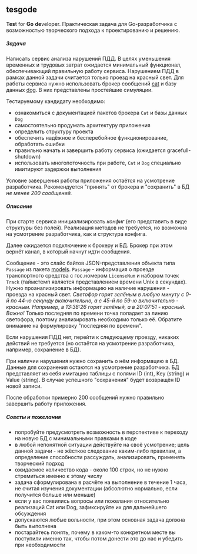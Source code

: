 ## tesgode
**Tes**t for **Go** **de**veloper. Практическая задача для Go-разработчика с возможностью творческого подхода к проектированию и решению.

##### Задача
Написать сервис анализа нарушений ПДД.
В целях уменьшения временных и трудовых затрат ожидается минимальный функционал, обеспечивающий правильную работу сервиса. Нарушением ПДД в рамках данной задачи считается только проезд на красный свет.
Для работы сервиса нужно использовать брокер сообщений [cat](https://github.com/kvolis/tesgode/tree/main/cat) и базу данных [dog](https://github.com/kvolis/tesgode/tree/main/dog). В них представлены простейшие симуляции.

Тестируемому кандидату необходимо:
- ознакомиться с документацией пакетов брокера `Cat` и базы данных `Dog`
- самостоятельно продумать архитектуру приложения
- определить структуру проекта
- обеспечить надёжное и бесперебойное функционирование, обработать ошибки
- правильно начать и завершить работу сервиса (ожидается gracefull-shutdown)
- использовать многопоточность при работе, `Cat` и `Dog` специально имитируют задержки выполнения

Условие завершения работы приложения остаётся на усмотрение разработчика. Рекомендуется "принять" от брокера и "сохранить" в БД _не менее 200 сообщений._

##### Описание

При старте сервиса инициализировать _конфиг_ (его представить в виде структуры без полей). Реализация методов не требуется, но возможна на усмотрение разработчика, как и структура конфига.

Далее ожидается подключение к брокеру и БД. Брокер при этом вернёт канал, в который начнут идти сообщения.

Сообщение - это слайс байтов JSON-представления объекта типа `Passage` из пакета [models](github.com/kvolis/tesgode/tree/main/models). `Passage` - информация о проезде транспортного средства с гос.номером `LicenseNum` и набором точек `Track` (таймстемп является представлением времени Unix в секундах).
Нужно проанализировать информацию на наличие нарушения - проезда на красный свет.
_Светофор горит зелёным в любую минуту с 0-й по 44-ю секунду включительно, а с 45-й по 59-ю включительно - красным. Например, в 13:38:26 горит зелёный, а в 20:07:51 - красный._
_Важно!_ Только последняя по времени точка попадает за линию светофора, поэтому анализировать необходимо только её. Обратите внимание на формулировку "последняя по времени".

Если нарушения ПДД нет, перейти к следующему проезду, никаких действий не требуется (но остаётся на усмотрение разработчика, например, сохранение в БД).

При наличии нарушения нужно сохранить о нём информацию в БД. Данные для сохранения остаются на усмотрение разработчика. БД представляет из себя имитацию таблицы с полями ID (int), Key (string) и Value (string). В случае успешного "сохранения" будет возвращён ID новой записи.

После обработки примерно 200 сообщений нужно правильно завершить работу приложения.

##### Советы и пожелания
- попробуйте предусмотреть возможность в перспективе к переходу на новую БД с минимальными правками в коде
- в любой непонятной ситуации действуйте на своё усмотрение; цель данной задачи - не жёсткое следование каким-либо правилам, а определение способности рассуждать, анализировать, применять творческий подход
- ожидаемое количество кода - около 100 строк, но не нужно стремиться именно к этому числу
- задача сформулирована в расчёте на выполнение в течение 1 часа, не считая изучения документации (абсолютно нормально, если получится больше или меньше)
- если у вас появились вопросы или пожелания относительно реализаций Cat или Dog, зафиксируйте их для дальнейшего обсуждения
- допускаются любые вольности, при этом основная задача должна быть выполнена
- постарайтесь понять, почему в каком-то конкретном месте вы поступили именно так, чтобы потом донести это до нас и убедить при необходимости